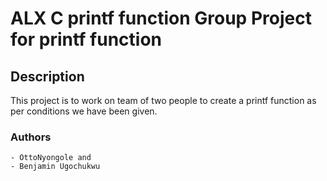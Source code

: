 # ALX C printf function Group Project for printf function

## Description

This project is to work on team of two people to create a printf function as per conditions we have been given.

### Authors 
	- OttoNyongole and
	- Benjamin Ugochukwu
